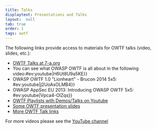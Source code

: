 ```yaml
---
title: Talks
displaytext: Presentations and Talks
layout:  null
tab: true
order: 1
tags: owtf
---
```


The following links provide access to materials for OWTF talks (video, slides, etc.):

* [OWTF Talks at 7-a.org](http://blog.7-a.org/search/label/OWTF%20Talks)
* You can see what OWASP OWTF is all about in the following video:#ev:youtube|H6Ut8U9a5KE}}
* OWASP OWTF 1.0 "Lionheart" - Brucon 2014 5x5: #ev:youtube|j2UoAsOLMB4}}
* OWASP AppSec EU 2013: Introducing OWASP OWTF 5x5: #ev:youtube|Vpca4-OlZqs}}
* [OWTF Playlists with Demos/Talks on Youtube](https://www.youtube.com/user/owtfproject/playlists)
* [Some OWTF presentation slides](http://www.slideshare.net/abrahamaranguren/presentations)
* [More OWTF Talk links](http://blog.7-a.org/search/label/OWTF%20Talks)

For more videos please see the [YouTube channel](http://www.youtube.com/user/owtfproject)
